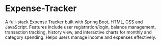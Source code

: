 # Expense-Tracker
A full-stack Expense Tracker built with Spring Boot, HTML, CSS and JavaScript. Features include user registration/login, balance management, transaction tracking, history view, and interactive charts for monthly and category spending. Helps users manage income and expenses effectively.
